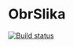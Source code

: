 # ObrSlika
[![Build status](https://ci.appveyor.com/api/projects/status/k6bxksrl45rgb9fn?svg=true)](https://ci.appveyor.com/project/bakev/obrslika)
